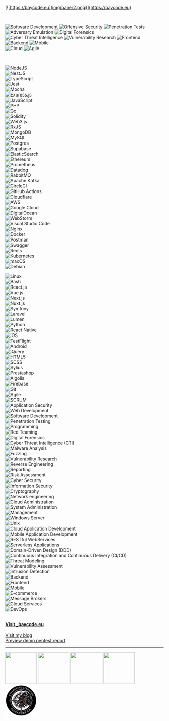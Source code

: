 [![https://baycode.eu](img/baner2.png)](https://baycode.eu)


<br>

<!-- New Badges: Five per line with various colors -->
![Software Development](https://img.shields.io/badge/Skill-Software%20Development-1abc9c?style=for-the-badge)  ![Offensive Security](https://img.shields.io/badge/Skill-Offensive%20Security-e74c3c?style=for-the-badge)  ![Penetration Tests](https://img.shields.io/badge/Skill-Penetration%20Tests-f39c12?style=for-the-badge)  ![Adversary Emulation](https://img.shields.io/badge/Skill-Adversary%20Emulation-9b59b6?style=for-the-badge)  ![Digital Forensics](https://img.shields.io/badge/Skill-Digital%20Forensics-16a085?style=for-the-badge)  
![Cyber Threat Intelligence](https://img.shields.io/badge/Skill-Cyber%20Threat%20Intelligence-27ae60?style=for-the-badge)  ![Vulnerability Research](https://img.shields.io/badge/Skill-Vulnerability%20Research-e91e63?style=for-the-badge)  ![Frontend](https://img.shields.io/badge/Skill-Frontend-2980b9?style=for-the-badge)  ![Backend](https://img.shields.io/badge/Skill-Backend-34495e?style=for-the-badge)  ![Mobile](https://img.shields.io/badge/Skill-Mobile-2ecc71?style=for-the-badge)  
![Cloud](https://img.shields.io/badge/Skill-Cloud-3498db?style=for-the-badge)  ![Agile](https://img.shields.io/badge/Skill-Agile-f1c40f?style=for-the-badge)

<br>

<!-- Custom Badges -->
![NodeJS](https://img.shields.io/badge/node.js-6DA55F?style=for-the-badge&logo=node.js&logoColor=white)  
![NestJS](https://img.shields.io/badge/nestjs-%23E0234E.svg?style=for-the-badge&logo=nestjs&logoColor=white)  
![TypeScript](https://img.shields.io/badge/typescript-%23007ACC.svg?style=for-the-badge&logo=typescript&logoColor=white)  
![Jest](https://img.shields.io/badge/-jest-%23C21325?style=for-the-badge&logo=jest&logoColor=white)  
![Mocha](https://img.shields.io/badge/-mocha-%238D6748?style=for-the-badge&logo=mocha&logoColor=white)  
![Express.js](https://img.shields.io/badge/express.js-%23404d59.svg?style=for-the-badge&logo=express&logoColor=%2361DAFB)  
![JavaScript](https://img.shields.io/badge/javascript-%23323330.svg?style=for-the-badge&logo=javascript&logoColor=%23F7DF1E)  
![PHP](https://img.shields.io/badge/php-%23777BB4.svg?style=for-the-badge&logo=php&logoColor=white)  
![Go](https://img.shields.io/badge/go-%2300ADD8.svg?style=for-the-badge&logo=go&logoColor=white)  
![Solidity](https://img.shields.io/badge/Solidity-%23363636.svg?style=for-the-badge&logo=solidity&logoColor=white)  
![Web3.js](https://img.shields.io/badge/web3.js-F16822?style=for-the-badge&logo=web3.js&logoColor=white)  
![RxJS](https://img.shields.io/badge/rxjs-%23B7178C.svg?style=for-the-badge&logo=reactivex&logoColor=white)  
![MongoDB](https://img.shields.io/badge/MongoDB-%234ea94b.svg?style=for-the-badge&logo=mongodb&logoColor=white)  
![MySQL](https://img.shields.io/badge/mysql-%2300f.svg?style=for-the-badge&logo=mysql&logoColor=white)  
![Postgres](https://img.shields.io/badge/postgres-%23316192.svg?style=for-the-badge&logo=postgresql&logoColor=white)  
![Supabase](https://img.shields.io/badge/Supabase-3ECF8E?style=for-the-badge&logo=supabase&logoColor=white)  
![ElasticSearch](https://img.shields.io/badge/-ElasticSearch-005571?style=for-the-badge&logo=elasticsearch)  
![Ethereum](https://img.shields.io/badge/Ethereum-3C3C3D?style=for-the-badge&logo=Ethereum&logoColor=white)  
![Prometheus](https://img.shields.io/badge/Prometheus-E6522C?style=for-the-badge&logo=Prometheus&logoColor=white)  
![Datadog](https://img.shields.io/badge/datadog-%23632CA6.svg?style=for-the-badge&logo=datadog&logoColor=white)  
![RabbitMQ](https://img.shields.io/badge/Rabbitmq-FF6600?style=for-the-badge&logo=rabbitmq&logoColor=white)  
![Apache Kafka](https://img.shields.io/badge/Apache%20Kafka-000?style=for-the-badge&logo=apachekafka)  
![CircleCI](https://img.shields.io/badge/circle%20ci-%23161616.svg?style=for-the-badge&logo=circleci&logoColor=white)  
![GitHub Actions](https://img.shields.io/badge/github%20actions-%232671E5.svg?style=for-the-badge&logo=githubactions&logoColor=white)  
![Cloudflare](https://img.shields.io/badge/Cloudflare-F38020?style=for-the-badge&logo=Cloudflare&logoColor=white)  
![AWS](https://img.shields.io/badge/AWS-%23FF9900.svg?style=for-the-badge&logo=amazon-aws&logoColor=white)  
![Google Cloud](https://img.shields.io/badge/GoogleCloud-%234285F4.svg?style=for-the-badge&logo=google-cloud&logoColor=white)  
![DigitalOcean](https://img.shields.io/badge/DigitalOcean-%230167ff.svg?style=for-the-badge&logo=digitalOcean&logoColor=white)  
![WebStorm](https://img.shields.io/badge/webstorm-143?style=for-the-badge&logo=webstorm&logoColor=white&color=black)  
![Visual Studio Code](https://img.shields.io/badge/Visual%20Studio%20Code-0078d7.svg?style=for-the-badge&logo=visual-studio-code&logoColor=white)  
![Nginx](https://img.shields.io/badge/nginx-%23009639.svg?style=for-the-badge&logo=nginx&logoColor=white)  
![Docker](https://img.shields.io/badge/docker-%230db7ed.svg?style=for-the-badge&logo=docker&logoColor=white)  
![Postman](https://img.shields.io/badge/Postman-FF6C37?style=for-the-badge&logo=postman&logoColor=white)  
![Swagger](https://img.shields.io/badge/-Swagger-%23Clojure?style=for-the-badge&logo=swagger&logoColor=white)  
![Redis](https://img.shields.io/badge/redis-%23DD0031.svg?style=for-the-badge&logo=redis&logoColor=white)  
![Kubernetes](https://img.shields.io/badge/kubernetes-%23326ce5.svg?style=for-the-badge&logo=kubernetes&logoColor=white)  
![macOS](https://img.shields.io/badge/mac%20os-000000?style=for-the-badge&logo=macos&logoColor=F0F0F0)  
![Debian](https://img.shields.io/badge/Debian-D70A53?style=for-the-badge&logo=debian&logoColor=white)  

<!-- Standard Bright Green Badges (Only for skills without custom badges) -->
![Linux](https://img.shields.io/badge/Linux-brightgreen.svg)  
![Bash](https://img.shields.io/badge/Bash-brightgreen.svg)  
![React.js](https://img.shields.io/badge/React.js-brightgreen.svg)  
![Vue.js](https://img.shields.io/badge/Vue.js-brightgreen.svg)  
![Next.js](https://img.shields.io/badge/Next.js-brightgreen.svg)  
![Nuxt.js](https://img.shields.io/badge/Nuxt.js-brightgreen.svg)  
![Symfony](https://img.shields.io/badge/Symfony-brightgreen.svg)  
![Laravel](https://img.shields.io/badge/Laravel-brightgreen.svg)  
![Lumen](https://img.shields.io/badge/Lumen-brightgreen.svg)  
![Python](https://img.shields.io/badge/Python-brightgreen.svg)  
![React Native](https://img.shields.io/badge/React%20Native-brightgreen.svg)  
![iOS](https://img.shields.io/badge/iOS-brightgreen.svg)  
![TestFlight](https://img.shields.io/badge/TestFlight-brightgreen.svg)  
![Android](https://img.shields.io/badge/Android-brightgreen.svg)  
![jQuery](https://img.shields.io/badge/jQuery-brightgreen.svg)  
![HTML5](https://img.shields.io/badge/HTML5-brightgreen.svg)  
![SCSS](https://img.shields.io/badge/SCSS-brightgreen.svg)  
![Sylius](https://img.shields.io/badge/Sylius-brightgreen.svg)  
![Prestashop](https://img.shields.io/badge/Prestashop-brightgreen.svg)  
![Algolia](https://img.shields.io/badge/Algolia-brightgreen.svg)  
![Firebase](https://img.shields.io/badge/Firebase-brightgreen.svg)  
![Git](https://img.shields.io/badge/Git-brightgreen.svg)  
![Agile](https://img.shields.io/badge/Agile-brightgreen.svg)  
![SCRUM](https://img.shields.io/badge/SCRUM-brightgreen.svg)  
![Application Security](https://img.shields.io/badge/Application%20Security-brightgreen.svg)  
![Web Development](https://img.shields.io/badge/Web%20Development-brightgreen.svg)  
![Software Development](https://img.shields.io/badge/Software%20Development-brightgreen.svg)  
![Penetration Testing](https://img.shields.io/badge/Penetration%20Testing-brightgreen.svg)  
![Programming](https://img.shields.io/badge/Programming-brightgreen.svg)  
![Red Teaming](https://img.shields.io/badge/Red%20Teaming-brightgreen.svg)  
![Digital Forensics](https://img.shields.io/badge/Digital%20Forensics-brightgreen.svg)  
![Cyber Threat Intelligence (CTI)](https://img.shields.io/badge/Cyber%20Threat%20Intelligence%20(CTI)-brightgreen.svg)  
![Malware Analysis](https://img.shields.io/badge/Malware%20Analysis-brightgreen.svg)  
![Fuzzing](https://img.shields.io/badge/Fuzzing-brightgreen.svg)  
![Vulnerability Research](https://img.shields.io/badge/Vulnerability%20Research-brightgreen.svg)  
![Reverse Engineering](https://img.shields.io/badge/Reverse%20Engineering-brightgreen.svg)  
![Reporting](https://img.shields.io/badge/Reporting-brightgreen.svg)  
![Risk Assessment](https://img.shields.io/badge/Risk%20Assessment-brightgreen.svg)  
![Cyber Security](https://img.shields.io/badge/Cyber%20Security-brightgreen.svg)  
![Information Security](https://img.shields.io/badge/Information%20Security-brightgreen.svg)  
![Cryptography](https://img.shields.io/badge/Cryptography-brightgreen.svg)  
![Network engineering](https://img.shields.io/badge/Network%20engineering-brightgreen.svg)  
![Cloud Administration](https://img.shields.io/badge/Cloud%20Administration-brightgreen.svg)  
![System Administration](https://img.shields.io/badge/System%20Administration-brightgreen.svg)  
![Management](https://img.shields.io/badge/Management-brightgreen.svg)  
![Windows Server](https://img.shields.io/badge/Windows%20Server-brightgreen.svg)  
![Unix](https://img.shields.io/badge/Unix-brightgreen.svg)  
![Cloud Application Development](https://img.shields.io/badge/Cloud%20Application%20Development-brightgreen.svg)  
![Mobile Application Development](https://img.shields.io/badge/Mobile%20Application%20Development-brightgreen.svg)  
![RESTful WebServices](https://img.shields.io/badge/RESTful%20WebServices-brightgreen.svg)  
![Serverless Applications](https://img.shields.io/badge/Serverless%20Applications-brightgreen.svg)  
![Domain-Driven Design (DDD)](https://img.shields.io/badge/Domain-Driven%20Design%20(DDD)-brightgreen.svg)  
![Continuous Integration and Continuous Delivery (CI/CD)](https://img.shields.io/badge/Continuous%20Integration%20and%20Continuous%20Delivery%20(CI/CD)-brightgreen.svg)  
![Threat Modeling](https://img.shields.io/badge/Threat%20Modeling-brightgreen.svg)  
![Vulnerability Assessment](https://img.shields.io/badge/Vulnerability%20Assessment-brightgreen.svg)  
![Intrusion Detection](https://img.shields.io/badge/Intrusion%20Detection-brightgreen.svg)  
![Backend](https://img.shields.io/badge/Backend-brightgreen.svg)  
![Frontend](https://img.shields.io/badge/Frontend-brightgreen.svg)  
![Mobile](https://img.shields.io/badge/Mobile-brightgreen.svg)  
![E-commerce](https://img.shields.io/badge/E-commerce-brightgreen.svg)  
![Message Brokers](https://img.shields.io/badge/Message%20Brokers-brightgreen.svg)  
![Cloud Services](https://img.shields.io/badge/Cloud%20Services-brightgreen.svg)  
![DevOps](https://img.shields.io/badge/DevOps-brightgreen.svg)  

<br>

<div><b><a href="https://baycode.eu">Visit _baycode.eu</a></b></div>

<br>
<div><a href="https://news.baycode.eu">Visit my blog</a></div>
<div><a href="https://baycode.eu/pentest">Preview demo pentest report</a></div>
<hr>
<span>
 <a href="https://academy.tcm-sec.com"><img width="100" height="100" src="https://baycode.eu/pnpt.png" /></a>
 <a href="https://www.comptia.org"><img width="100" height="100" src="https://baycode.eu/cysa.png" /></a>
 <a href="https://www.comptia.org"><img width="100" height="100" src="https://baycode.eu/securityplus.png" /></a>
 <a href="https://www.microsoft.com"><img width="100" height="100" src="https://images.credly.com/size/680x680/images/be8fcaeb-c769-4858-b567-ffaaa73ce8cf/image.png" /></a>
 <a href="https://pitradwar.com"><img width="100" height="100" src="img/cyberbezpieka.png" /></a>
</span>
